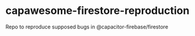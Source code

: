 # capawesome-firestore-reproduction
Repo to reproduce supposed bugs in @capacitor-firebase/firestore

